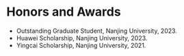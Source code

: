 # Honors and Awards

- Outstanding Graduate Student, Nanjing University, 2023.
- Huawei Scholarship, Nanjing University, 2023.  
- Yingcai Scholarship, Nanjing University, 2021.  
